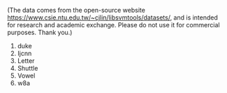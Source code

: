 (The data comes from the open-source website https://www.csie.ntu.edu.tw/~cjlin/libsvmtools/datasets/, and is intended for research and academic exchange. Please do not use it for commercial purposes. Thank you.)

1. duke
2. Ijcnn
3. Letter
4. Shuttle
5. Vowel
6. w8a









